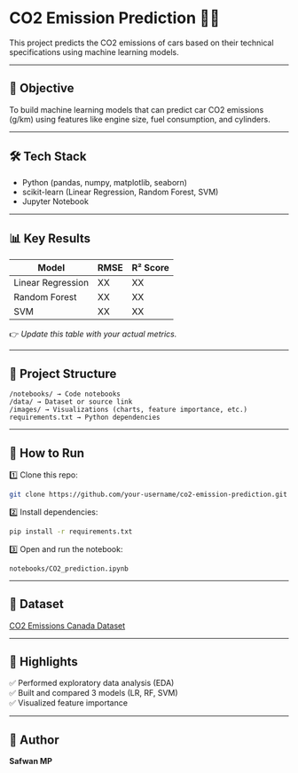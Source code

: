 # CO2 Emission Prediction 🚗🌱

This project predicts the CO2 emissions of cars based on their technical specifications using machine learning models.

---

## 🎯 Objective
To build machine learning models that can predict car CO2 emissions (g/km) using features like engine size, fuel consumption, and cylinders.

---

## 🛠 Tech Stack
- Python (pandas, numpy, matplotlib, seaborn)
- scikit-learn (Linear Regression, Random Forest, SVM)
- Jupyter Notebook

---

## 📊 Key Results
| Model | RMSE | R² Score |
|--------|-------|----------|
| Linear Regression | XX | XX |
| Random Forest | XX | XX |
| SVM | XX | XX |

👉 *Update this table with your actual metrics.*

---

## 📁 Project Structure
```
/notebooks/ → Code notebooks
/data/ → Dataset or source link
/images/ → Visualizations (charts, feature importance, etc.)
requirements.txt → Python dependencies
```

---

## 🚀 How to Run
1️⃣ Clone this repo:
```bash
git clone https://github.com/your-username/co2-emission-prediction.git
```

2️⃣ Install dependencies:
```bash
pip install -r requirements.txt
```

3️⃣ Open and run the notebook:
```
notebooks/CO2_prediction.ipynb
```

---

## 📌 Dataset
[CO2 Emissions Canada Dataset](https://www.kaggle.com/datasets/debajyotipodder/co2-emission-by-vehicles)

---

## 🌟 Highlights
✅ Performed exploratory data analysis (EDA)  
✅ Built and compared 3 models (LR, RF, SVM)  
✅ Visualized feature importance  

---

## 🙌 Author
**Safwan MP**  
